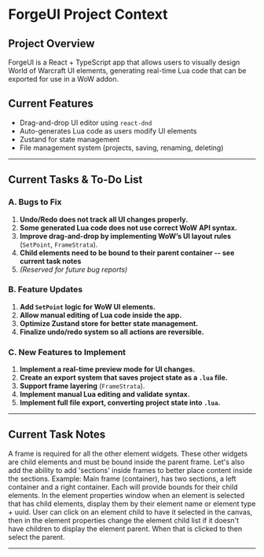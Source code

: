 # ForgeUI Project Context

## **Project Overview**
ForgeUI is a React + TypeScript app that allows users to visually design World of Warcraft UI elements, generating real-time Lua code that can be exported for use in a WoW addon.

## **Current Features**
- Drag-and-drop UI editor using `react-dnd`
- Auto-generates Lua code as users modify UI elements
- Zustand for state management
- File management system (projects, saving, renaming, deleting)

---

## **Current Tasks & To-Do List**

### **A. Bugs to Fix**
1. **Undo/Redo does not track all UI changes properly.**  
2. **Some generated Lua code does not use correct WoW API syntax.**  
3. **Improve drag-and-drop by implementing WoW’s UI layout rules** (`SetPoint`, `FrameStrata`).  
4. **Child elements need to be bound to their parent container -- see current task notes**
5. *(Reserved for future bug reports)*  

### **B. Feature Updates**
1. **Add `SetPoint` logic for WoW UI elements.**  
2. **Allow manual editing of Lua code inside the app.**  
3. **Optimize Zustand store for better state management.**  
4. **Finalize undo/redo system so all actions are reversible.**  

### **C. New Features to Implement**
1. **Implement a real-time preview mode for UI changes.**  
2. **Create an export system that saves project state as a `.lua` file.**  
3. **Support frame layering** (`FrameStrata`).  
4. **Implement manual Lua editing and validate syntax.**  
5. **Implement full file export, converting project state into `.lua`.**  

---

## **Current Task Notes**
A frame is required for all the other element widgets. These other widgets are child elements and must
be bound inside the parent frame. Let's also add the ability to add 'sections' inside frames to better
place content inside the sections. Example: Main frame (container), has two sections, a left container and
a right container. Each will provide bounds for their child elements. In the element properties window when an
element is selected that has child elements, display them by their element name or element type + uuid. User can
click on an element child to have it selected in the canvas, then in the element properties change the element
child list if it doesn't have children to display the element parent. When that is clicked to then select the parent.

---

